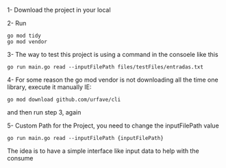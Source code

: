 1- Download the project in your local

2- Run

    go mod tidy    
    go mod vendor
    

3- The way to test this project is using a command in the consoele like this 

    go run main.go read --inputFilePath files/testFiles/entradas.txt

4- For some reason the go mod vendor is not downloading all the time one library, execute it manually
IE: 
    
    go mod download github.com/urfave/cli

and then run step 3, again

5- Custom Path for the Project, you need to change the inputFilePath value

    go run main.go read --inputFilePath {inputFilePath}

The idea is to have a simple interface like input data to help with the consume
